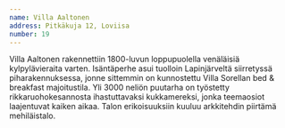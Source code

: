 ```yaml
---
name: Villa Aaltonen
address: Pitkäkuja 12, Loviisa
number: 19
---
```

Villa Aaltonen rakennettiin 1800-luvun loppupuolella venäläisiä kylpylävieraita varten. Isäntäperhe asui tuolloin Lapinjärveltä siirretyssä piharakennuksessa, jonne sittemmin on kunnostettu Villa Sorellan bed & breakfast majoitustila. Yli 3000 neliön puutarha on työstetty rikkaruohokesannosta ihastuttavaksi kukkamereksi, jonka teemaosiot laajentuvat kaiken aikaa. Talon erikoisuuksiin kuuluu arkkitehdin piirtämä mehiläistalo.
